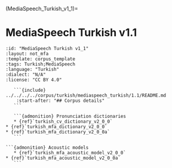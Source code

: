 
(MediaSpeech_Turkish_v1_1)=
# MediaSpeech Turkish v1.1

``````{corpus} MediaSpeech Turkish v1.1
:id: "MediaSpeech Turkish v1_1"
:layout: not_mfa
:template: corpus_template
:tags: Turkish;MediaSpeech
:language: "Turkish"
:dialect: "N/A"
:license: "CC BY 4.0"

   ```{include} ../../../../corpus/turkish/mediaspeech_turkish/1.1/README.md
    :start-after: "## Corpus details"
   ```

   ```{admonition} Pronunciation dictionaries
   * {ref}`turkish_cv_dictionary_v2_0_0`
* {ref}`turkish_mfa_dictionary_v2_0_0`
* {ref}`turkish_mfa_dictionary_v2_0_0a`
   ```

```{admonition} Acoustic models
   * {ref}`turkish_mfa_acoustic_model_v2_0_0`
* {ref}`turkish_mfa_acoustic_model_v2_0_0a`
   ```
``````
